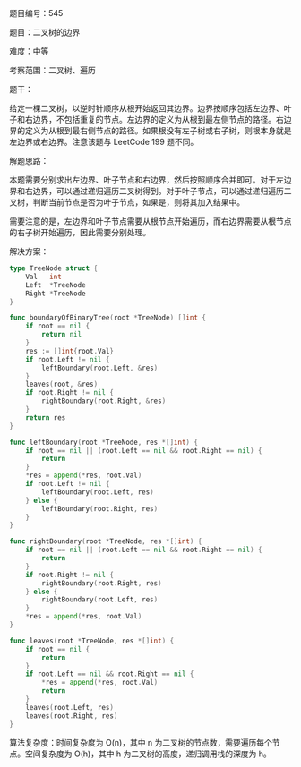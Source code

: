 题目编号：545

题目：二叉树的边界

难度：中等

考察范围：二叉树、遍历

题干：

给定一棵二叉树，以逆时针顺序从根开始返回其边界。边界按顺序包括左边界、叶子和右边界，不包括重复的节点。左边界的定义为从根到最左侧节点的路径。右边界的定义为从根到最右侧节点的路径。如果根没有左子树或右子树，则根本身就是左边界或右边界。注意该题与 LeetCode 199 题不同。

解题思路：

本题需要分别求出左边界、叶子节点和右边界，然后按照顺序合并即可。对于左边界和右边界，可以通过递归遍历二叉树得到。对于叶子节点，可以通过递归遍历二叉树，判断当前节点是否为叶子节点，如果是，则将其加入结果中。

需要注意的是，左边界和叶子节点需要从根节点开始遍历，而右边界需要从根节点的右子树开始遍历，因此需要分别处理。

解决方案：

```go
type TreeNode struct {
    Val   int
    Left  *TreeNode
    Right *TreeNode
}

func boundaryOfBinaryTree(root *TreeNode) []int {
    if root == nil {
        return nil
    }
    res := []int{root.Val}
    if root.Left != nil {
        leftBoundary(root.Left, &res)
    }
    leaves(root, &res)
    if root.Right != nil {
        rightBoundary(root.Right, &res)
    }
    return res
}

func leftBoundary(root *TreeNode, res *[]int) {
    if root == nil || (root.Left == nil && root.Right == nil) {
        return
    }
    *res = append(*res, root.Val)
    if root.Left != nil {
        leftBoundary(root.Left, res)
    } else {
        leftBoundary(root.Right, res)
    }
}

func rightBoundary(root *TreeNode, res *[]int) {
    if root == nil || (root.Left == nil && root.Right == nil) {
        return
    }
    if root.Right != nil {
        rightBoundary(root.Right, res)
    } else {
        rightBoundary(root.Left, res)
    }
    *res = append(*res, root.Val)
}

func leaves(root *TreeNode, res *[]int) {
    if root == nil {
        return
    }
    if root.Left == nil && root.Right == nil {
        *res = append(*res, root.Val)
        return
    }
    leaves(root.Left, res)
    leaves(root.Right, res)
}
```

算法复杂度：时间复杂度为 O(n)，其中 n 为二叉树的节点数，需要遍历每个节点。空间复杂度为 O(h)，其中 h 为二叉树的高度，递归调用栈的深度为 h。